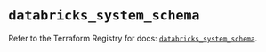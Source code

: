 # `databricks_system_schema`

Refer to the Terraform Registry for docs: [`databricks_system_schema`](https://registry.terraform.io/providers/databricks/databricks/1.92.0/docs/resources/system_schema).
